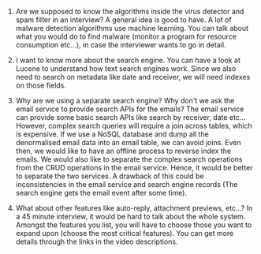 1. Are we supposed to know the algorithms inside the virus detector and spam
filter in an interview?
A general idea is good to have. A lot of malware detection algorithms use machine
learning. You can talk about what you would do to find malware (monitor a program
for resource consumption etc...), in case the interviewer wants to go in detail.

2. I want to know more about the search engine.
You can have a look at Lucene to understand how text search engines work. Since
we also need to search on metadata like date and receiver, we will need indexes on
those fields.

3. Why are we using a separate search engine? Why don't we ask the email
service to provide search APIs for the emails?
The email service can provide some basic search APIs like search by receiver, date
etc… However, complex search queries will require a join across tables, which is
expensive.
If we use a NoSQL database and dump all the denormalised email data into an email
table, we can avoid joins. Even then, we would like to have an offline process to
reverse index the emails. We would also like to separate the complex search
operations from the CRUD operations in the email service.
Hence, it would be better to separate the two services. A drawback of this could be
inconsistencies in the email service and search engine records (The search engine
gets the email event after some time).

4. What about other features like auto-reply, attachment previews, etc…?
In a 45 minute interview, it would be hard to talk about the whole system. Amongst
the features you list, you will have to choose those you want to expand upon (choose
the most critical features).
You can get more details through the links in the video descriptions.
